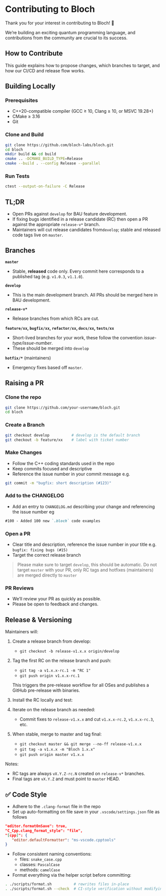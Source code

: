 # Contributing to Bloch

Thank you for your interest in contributing to Bloch! 🎉

We’re building an exciting quantum programming language, and contributions from the community are crucial to its success.

## How to Contribute

This guide explains how to propose changes, which branches to target, and how our CI/CD and release flow works.

## Building Locally

### Prerequisites

- C++20-compatible compiler (GCC ≥ 10, Clang ≥ 10, or MSVC 19.28+)
- CMake ≥ 3.16
- Git

### Clone and Build

```bash
git clone https://github.com/bloch-labs/bloch.git
cd bloch
mkdir build && cd build
cmake .. -DCMAKE_BUILD_TYPE=Release
cmake --build . --config Release --parallel
```

### Run Tests

```bash
ctest --output-on-failure -C Release
```

## TL;DR
- Open PRs against `develop` for BAU feature development.
- If fixing bugs identified in a release candidate (RC) then open a PR against the appropriate `release-v*` branch.
- Maintainers will cut release candidates from`develop`; stable and released code tags live on `master`.

## Branches
**`master`**  
- Stable, **released** code only. Every commit here corresponds to a published tag (e.g. `v1.0.3`, `v1.1.0`).

**`develop`**
- This is the main development branch. All PRs should be merged here in BAU development.

**`release-v*`**  
- Release branches from which RCs are cut.

**`feature/xx`, `bugfix/xx`, `refactor/xx`, `docs/xx`, `tests/xx`**  
- Short-lived branches for your work, these follow the convention *issue-type/issue-number*.
- These should be merged into `develop `

**`hotfix/*`** (maintainers)  
- Emergency fixes based off `master`.

## Raising a PR
### Clone the repo
```bash
git clone https://github.com/your-username/bloch.git
cd bloch
```

### Create a Branch
```bash
git checkout develop          # develop is the default branch
git checkout -b feature/xx    # label with ticket number  
```

### Make Changes
- Follow the C++ coding standards used in the repo
- Keep commits focused and descriptive
- Reference the issue number in your commit message e.g.
```bash
git commit -m "bugfix: short description (#123)" 
```

### Add to the CHANGELOG
- Add an entry to `CHANGELOG.md` describing your change and referencing the issue number eg
```md
#100 - Added 100 new `.bloch` code examples
```

### Open a PR 
- Clear title and description, reference the issue number in your title e.g. `bugfix: fixing bugs (#15)`
- Target the correct release branch
> Please make sure to target `develop`, this should be automatic. Do not target `master` with your PR, only RC tags and hotfixes (maintainers) are merged directly to `master`

### PR Reviews
- We’ll review your PR as quickly as possible.
- Please be open to feedback and changes.

## Release & Versioning

Maintainers will:

1) Create a release branch from develop:
   - `git checkout -b release-v1.x.x origin/develop`

2) Tag the first RC on the release branch and push:
   - `git tag -a v1.x.x-rc.1 -m "RC 1"`
   - `git push origin v1.x.x-rc.1`

   This triggers the pre-release workflow for all OSes and publishes a GitHub pre-release with binaries.

3) Install the RC locally and test:

4) Iterate on the release branch as needed:
   - Commit fixes to `release-v1.x.x` and cut `v1.x.x-rc.2`, `v1.x.x-rc.3`, etc.

5) When stable, merge to master and tag final:
   - `git checkout master && git merge --no-ff release-v1.x.x`
   - `git tag -a v1.x.x -m "Bloch 1.x.x"`
   - `git push origin master v1.x.x`

Notes:
- RC tags are always `vX.Y.Z-rc.N` created on `release-v*` branches.
- Final tags are `vX.Y.Z` and must point to `master` HEAD.

## ✅ Code Style
- Adhere to the `.clang-format` file in the repo
- Set up auto-formatting on file save in your `.vscode/settings.json` file as follows
```json
"editor.formatOnSave": true,
"C_Cpp.clang_format_style": "file",
"[cpp]": {
   "editor.defaultFormatter": "ms-vscode.cpptools"
}
```
- Follow consistent naming conventions:
    - files: `snake_case.cpp`
    - classes: `PascalCase`
    - methods: `camelCase`
- Format everything via the helper script before committing:

```bash
. ./scripts/format.sh          # rewrites files in-place
. ./scripts/format.sh --check  # CI-style verification without modifying files
```
